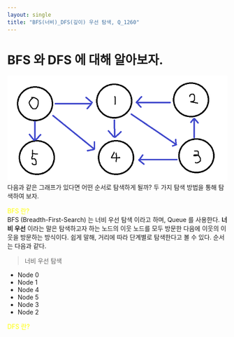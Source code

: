 ```yaml
---
layout: single
title: "BFS(너비)_DFS(깊이) 우선 탐색, Q_1260"
---
```


# BFS 와 DFS 에 대해 알아보자.

<img src="https://github.com/GonoBae/GonoBae.github.io/blob/master/assets/data/Graph.png"/>
다음과 같은 그래프가 있다면 어떤 순서로 탐색하게 될까?
두 가지 탐색 방법을 통해 탐색하여 보자.

<span style="color:yellow"> BFS 란? </span> <br>
BFS (Breadth-First-Search) 는 너비 우선 탐색 이라고 하며, Queue 를 사용한다.
**너비 우선** 이라는 말은 탐색하고자 하는 노드의 이웃 노드를 모두 방문한 다음에 이웃의 이웃을 방문하는 방식이다.
쉽게 말해, 거리에 따라 단계별로 탐색한다고 볼 수 있다.
순서는 다음과 같다.
> 너비 우선 탐색
  - Node 0
  - Node 1
  - Node 4
  - Node 5
  - Node 3
  - Node 2


<span style="color:yellow"> DFS 란? </span> <br>


